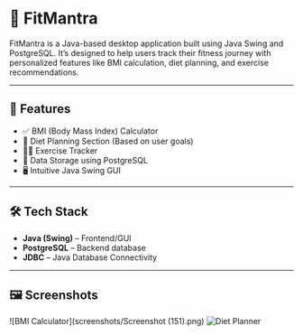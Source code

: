 # 💪 FitMantra

FitMantra is a Java-based desktop application built using Java Swing and PostgreSQL. It’s designed to help users track their fitness journey with personalized features like BMI calculation, diet planning, and exercise recommendations.

---

## 🚀 Features

- ✅ BMI (Body Mass Index) Calculator
- 🥗 Diet Planning Section (Based on user goals)
- 🏋️‍♀️ Exercise Tracker
- 💾 Data Storage using PostgreSQL
- 🖥️ Intuitive Java Swing GUI

---

## 🛠️ Tech Stack

- **Java (Swing)** – Frontend/GUI
- **PostgreSQL** – Backend database
- **JDBC** – Java Database Connectivity

---

## 🖼️ Screenshots


![BMI Calculator](screenshots/Screenshot (151).png)
![Diet Planner](screenshots/diet-planner.png)
